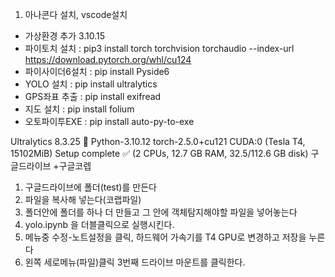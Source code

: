 1. 아나콘다 설치, vscode설치
  - 가상환경 추가 3.10.15
  - 파이토치 설치 : pip3 install torch torchvision torchaudio --index-url https://download.pytorch.org/whl/cu124                          
  - 파이사이더6설치 : pip install Pyside6
  - YOLO 설치 : pip install ultralytics
  - GPS좌표 추출 : pip install exifread
  - 지도 설치 : pip install folium
  - 오토파이투EXE : pip install auto-py-to-exe
  

Ultralytics 8.3.25 🚀 Python-3.10.12 torch-2.5.0+cu121 CUDA:0 (Tesla T4, 15102MiB)
Setup complete ✅ (2 CPUs, 12.7 GB RAM, 32.5/112.6 GB disk)
구글드라이브 +구글코렙

1. 구글드라이브에 폴더(test)를 만든다
2. 파일을 복사해 넣는다(코랩파일)
3. 폴더안에 폴더를 하나 더 만들고 그 안에 객체탐지해야할 파일을 넣어놓는다
3. yolo.ipynb 을 더블클릭으로 실행시킨다.
4. 메뉴중 수정-노트설정을 클릭, 하드웨어 가속기를 T4 GPU로 변경하고 저장을 누른다
5. 왼쪽 세로메뉴(파일)클릭 3번째 드라이브 마운트를 클릭한다.
